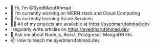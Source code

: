 - 👋 Hi, I’m @SyedMarufAhmad
- 👀 I’m currently working on MERN stack and Cloud Computing
- 🌱 I’m currently learning Azure Services
- 👨‍💻 All of my projects are available at https://syedmarufahmad.dev
-  I regularly write articles on https://syedmarufahmad.dev
-  💬 Ask me about Node.js, React, Postgresql, MongoDB Etc.
-  📫 How to reach me syedmarufahmad.dev

<!---
SyedMarufAhmad/SyedMarufAhmad is a ✨ special ✨ repository because its `README.md` (this file) appears on your GitHub profile.
You can click the Preview link to take a look at your changes.
--->
